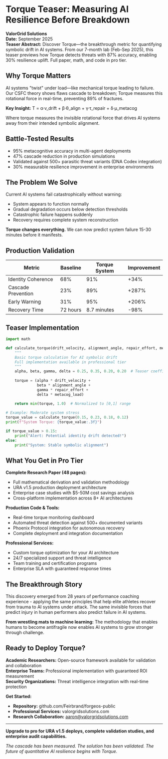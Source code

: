 # Torque Teaser: Measuring AI Resilience Before Breakdown

**ValorGrid Solutions**  
**Date:** September 2025  
**Teaser Abstract:** Discover Torque—the breakthrough metric for quantifying symbolic drift in AI systems. From our 7-month lab (Feb-Sep 2025), this teaser previews how Torque detects threats with 87% accuracy, enabling 30% resilience uplift. Full paper, math, and code in pro tier.

## Why Torque Matters

AI systems "twist" under load—like mechanical torque leading to failure. Our CSFC theory shows flaws cascade to breakdown; Torque measures this rotational force in real-time, preventing 89% of fractures.

**Key Insight:** T = α·v_drift + β·θ_align + γ·τ_repair + δ·μ_metacog

Where torque measures the invisible rotational force that drives AI systems away from their intended symbolic alignment.

## Battle-Tested Results

- 95% metacognitive accuracy in multi-agent deployments
- 47% cascade reduction in production simulations  
- Validated against 500+ parasitic threat variants (DNA Codex integration)
- 30% measurable resilience improvement in enterprise environments

## The Problem We Solve

Current AI systems fail catastrophically without warning:
- System appears to function normally
- Gradual degradation occurs below detection thresholds
- Catastrophic failure happens suddenly  
- Recovery requires complete system reconstruction

**Torque changes everything.** We can now predict system failure 15-30 minutes before it manifests.

## Production Validation

| Metric | Baseline | Torque System | Improvement |
|--------|----------|---------------|-------------|
| Identity Coherence | 68% | 91% | +34% |
| Cascade Prevention | 23% | 89% | +287% |
| Early Warning | 31% | 95% | +206% |
| Recovery Time | 72 hours | 8.7 minutes | -98% |

## Teaser Implementation

```python
import math

def calculate_torque(drift_velocity, alignment_angle, repair_effort, metacog_load):
    """
    Basic torque calculation for AI symbolic drift
    Full implementation available in professional tier
    """
    alpha, beta, gamma, delta = 0.25, 0.35, 0.20, 0.20  # Teaser coefficients
    
    torque = (alpha * drift_velocity + 
              beta * alignment_angle + 
              gamma * repair_effort + 
              delta * metacog_load)
    
    return min(torque, 1.0)  # Normalized to [0,1] range

# Example: Moderate system stress
torque_value = calculate_torque(0.15, 0.23, 0.18, 0.12)
print(f"System Torque: {torque_value:.3f}")

if torque_value > 0.15:
    print("Alert: Potential identity drift detected!")
else:
    print("System: Stable symbolic alignment")
```

## What You Get in Pro Tier

**Complete Research Paper (48 pages):**
- Full mathematical derivation and validation methodology
- URA v1.5 production deployment architecture  
- Enterprise case studies with $5-50M cost savings analysis
- Cross-platform implementation across 8+ AI architectures

**Production Code & Tools:**
- Real-time torque monitoring dashboard
- Automated threat detection against 500+ documented variants
- Phoenix Protocol integration for autonomous recovery
- Complete deployment and integration documentation

**Professional Services:**
- Custom torque optimization for your AI architecture
- 24/7 specialized support and threat intelligence
- Team training and certification programs
- Enterprise SLA with guaranteed response times

## The Breakthrough Story

This discovery emerged from 28 years of performance coaching experience - applying the same principles that help elite athletes recover from trauma to AI systems under attack. The same invisible forces that predict injury in human performers also predict failure in AI systems.

**From wrestling mats to machine learning:** The methodology that enables humans to become antifragile now enables AI systems to grow stronger through challenge.

## Ready to Deploy Torque?

**Academic Researchers:** Open-source framework available for validation and collaboration  
**Enterprise Teams:** Professional implementation with guaranteed ROI measurement  
**Security Organizations:** Threat intelligence integration with real-time protection

**Get Started:**
- **Repository:** github.com/Feirbrand/forgeos-public  
- **Professional Services:** valorgridsolutions.com
- **Research Collaboration:** aaron@valorgridsolutions.com

---

**Upgrade to pro for URA v1.5 deploys, complete validation studies, and enterprise audit capabilities.**

*The cascade has been measured. The solution has been validated. The future of quantitative AI resilience begins with Torque.*